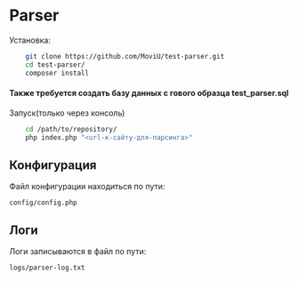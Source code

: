<h1>Parser</h1>

<p>Установка: </p>

```bash
    git clone https://github.com/MoviU/test-parser.git
    cd test-parser/
    composer install
```

<h4>Также требуется создать базу данных с гового образца <b>test_parser.sql</b></h4>

<p>Запуск(только через консоль)</p>

```bash
    cd /path/to/repository/
    php index.php "<url-к-сайту-для-парсинга>"
```
<h2>Конфигурация</h2>

<p>Файл конфигурации находиться по пути: </p>
    
`config/config.php`

<h2>Логи</h2>

<p>Логи записываются в файл по пути: </p>
    
`logs/parser-log.txt`

